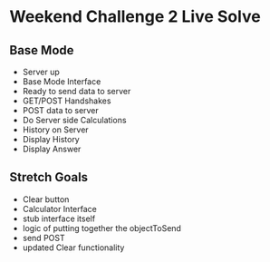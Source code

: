 Weekend Challenge 2 Live Solve
===

Base Mode
---

- Server up
- Base Mode Interface 
- Ready to send data to server
- GET/POST Handshakes
- POST data to server
- Do Server side Calculations
- History on Server
- Display History
- Display Answer

Stretch Goals
---

- Clear button
- Calculator Interface
 - stub interface itself
 - logic of putting together the objectToSend
 - send POST
- updated Clear functionality